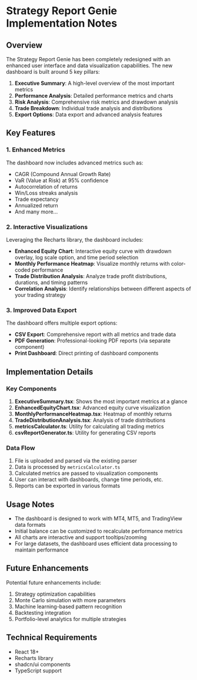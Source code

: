 # Strategy Report Genie Implementation Notes

## Overview

The Strategy Report Genie has been completely redesigned with an enhanced user interface and data visualization capabilities. The new dashboard is built around 5 key pillars:

1. **Executive Summary**: A high-level overview of the most important metrics
2. **Performance Analysis**: Detailed performance metrics and charts
3. **Risk Analysis**: Comprehensive risk metrics and drawdown analysis
4. **Trade Breakdown**: Individual trade analysis and distributions
5. **Export Options**: Data export and advanced analysis features

## Key Features

### 1. Enhanced Metrics

The dashboard now includes advanced metrics such as:

- CAGR (Compound Annual Growth Rate)
- VaR (Value at Risk) at 95% confidence
- Autocorrelation of returns
- Win/Loss streaks analysis
- Trade expectancy
- Annualized return
- And many more...

### 2. Interactive Visualizations

Leveraging the Recharts library, the dashboard includes:

- **Enhanced Equity Chart**: Interactive equity curve with drawdown overlay, log scale option, and time period selection
- **Monthly Performance Heatmap**: Visualize monthly returns with color-coded performance
- **Trade Distribution Analysis**: Analyze trade profit distributions, durations, and timing patterns
- **Correlation Analysis**: Identify relationships between different aspects of your trading strategy

### 3. Improved Data Export

The dashboard offers multiple export options:

- **CSV Export**: Comprehensive report with all metrics and trade data
- **PDF Generation**: Professional-looking PDF reports (via separate component)
- **Print Dashboard**: Direct printing of dashboard components

## Implementation Details

### Key Components

1. **ExecutiveSummary.tsx**: Shows the most important metrics at a glance
2. **EnhancedEquityChart.tsx**: Advanced equity curve visualization
3. **MonthlyPerformanceHeatmap.tsx**: Heatmap of monthly returns
4. **TradeDistributionAnalysis.tsx**: Analysis of trade distributions
5. **metricsCalculator.ts**: Utility for calculating all trading metrics
6. **csvReportGenerator.ts**: Utility for generating CSV reports

### Data Flow

1. File is uploaded and parsed via the existing parser
2. Data is processed by `metricsCalculator.ts`
3. Calculated metrics are passed to visualization components
4. User can interact with dashboards, change time periods, etc.
5. Reports can be exported in various formats

## Usage Notes

- The dashboard is designed to work with MT4, MT5, and TradingView data formats
- Initial balance can be customized to recalculate performance metrics
- All charts are interactive and support tooltips/zooming
- For large datasets, the dashboard uses efficient data processing to maintain performance

## Future Enhancements

Potential future enhancements include:

1. Strategy optimization capabilities
2. Monte Carlo simulation with more parameters
3. Machine learning-based pattern recognition
4. Backtesting integration
5. Portfolio-level analytics for multiple strategies

## Technical Requirements

- React 18+
- Recharts library
- shadcn/ui components
- TypeScript support 